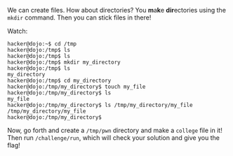 We can create files.
How about directories?
You **m**a**k**e **dir**ectories using the `mkdir` command.
Then you can stick files in there!

Watch:

```console
hacker@dojo:~$ cd /tmp
hacker@dojo:/tmp$ ls
hacker@dojo:/tmp$ ls
hacker@dojo:/tmp$ mkdir my_directory
hacker@dojo:/tmp$ ls
my_directory
hacker@dojo:/tmp$ cd my_directory
hacker@dojo:/tmp/my_directory$ touch my_file
hacker@dojo:/tmp/my_directory$ ls
my_file
hacker@dojo:/tmp/my_directory$ ls /tmp/my_directory/my_file
/tmp/my_directory/my_file
hacker@dojo:/tmp/my_directory$
```

Now, go forth and create a `/tmp/pwn` directory and make a `college` file in it!
Then run `/challenge/run`, which will check your solution and give you the flag!
